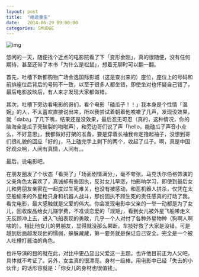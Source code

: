 ```yaml
---
layout: post
title:  "绝迹重生"
date:   2014-06-29 09:00:00
categories: SMUDGE
---
```


![img](http://binnng.coding.io/assets/images/transformer.jpg)

悠闲的一天，随便找个近点的电影院看了下「变形金刚」，真的很随便，没有任何期待，甚至还带了本书「为什么是松鼠」，想着无聊时可以翻一翻。

首先，吐槽下新都购物广场金逸国际影城（这是查出来的）座位，座位上的号码和前排座位后背后的号码不一致，以至于很多人都坐错，即使坐对也怀疑自己错了，最后电影放映后，有人来才发现大家都做错。

其次，吐槽下旁边看电影的哥们，看个电影「磕瓜子！！」我本身是个性情「温婉」的人，不太喜欢直接说出来，所以我尝试着朝着他咳嗽了几声，发现没效果，就「daba」了几下嘴，结果还是没效果，最后忍无可忍（真的，这种情况，你的脑海全是瓜子壳破裂的啪啪声），和旁边哥们说了声「hello，能磕瓜子声音小点么，不好意思」，我都做好打架的准备，要是穿着长袖我肯定撸起袖子，没想到哥们很礼貌的回应「好的」，马上磕完手上剩下的两个，收起了瓜子。啊，真是中国好观众啊，人间有真情，人间有。。

最后，说电影吧。

在朋友圈发了个状态「看哭了」「场面剧情满分」，毫不夸张。马克沃尔伯格饰演的父亲角色太喜欢了，真诚却有些固执，反对女儿早恋，怕影响学习，即使到最后女儿和男朋友亲密在一起度过生死难关，也没有被感动，和恶机器人拼杀，仅凭在太空船偷来的外星枪只身和机器人战斗，那份固执不顾生死的责任感真的打动了我。
看完电影，最大感触就是父爱的伟大。你会发现电影中父亲的一举一动都是为了女儿，回收废品给女儿赚学费，不准谈恋爱的「规矩」，看到女儿被外星飞船带走义无反顾冲上去，进入飞船表现的勇敢，几乎一个人对付了各种外星物种（狗啊人啊啥的）。相比他女儿的男朋友，显得就没那么果断，车技好救了大家是没错，可是越到后面越发现他的懦弱，躲躲藏藏，第一要务就是保证自己安全。完全是一个被人吐槽打酱油的角色。

也许导演的目的就在此，对比中更凸显出父爱这一主题。也许他目前正为人父吧，具体就不考证了。另外，女主真的很漂亮，身材一级棒。用电影中已经「失去的小伙伴」的话形容就是：「你女儿的身材也很值钱」。